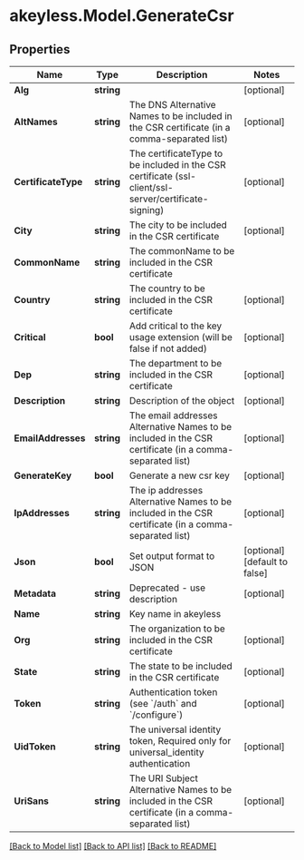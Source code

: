 # akeyless.Model.GenerateCsr

## Properties

Name | Type | Description | Notes
------------ | ------------- | ------------- | -------------
**Alg** | **string** |  | [optional] 
**AltNames** | **string** | The DNS Alternative Names to be included in the CSR certificate (in a comma-separated list) | [optional] 
**CertificateType** | **string** | The certificateType to be included in the CSR certificate (ssl-client/ssl-server/certificate-signing) | [optional] 
**City** | **string** | The city to be included in the CSR certificate | [optional] 
**CommonName** | **string** | The commonName to be included in the CSR certificate | 
**Country** | **string** | The country to be included in the CSR certificate | [optional] 
**Critical** | **bool** | Add critical to the key usage extension (will be false if not added) | [optional] 
**Dep** | **string** | The department to be included in the CSR certificate | [optional] 
**Description** | **string** | Description of the object | [optional] 
**EmailAddresses** | **string** | The email addresses Alternative Names to be included in the CSR certificate (in a comma-separated list) | [optional] 
**GenerateKey** | **bool** | Generate a new csr key | [optional] 
**IpAddresses** | **string** | The ip addresses Alternative Names to be included in the CSR certificate (in a comma-separated list) | [optional] 
**Json** | **bool** | Set output format to JSON | [optional] [default to false]
**Metadata** | **string** | Deprecated - use description | [optional] 
**Name** | **string** | Key name in akeyless | 
**Org** | **string** | The organization to be included in the CSR certificate | [optional] 
**State** | **string** | The state to be included in the CSR certificate | [optional] 
**Token** | **string** | Authentication token (see &#x60;/auth&#x60; and &#x60;/configure&#x60;) | [optional] 
**UidToken** | **string** | The universal identity token, Required only for universal_identity authentication | [optional] 
**UriSans** | **string** | The URI Subject Alternative Names to be included in the CSR certificate (in a comma-separated list) | [optional] 

[[Back to Model list]](../README.md#documentation-for-models) [[Back to API list]](../README.md#documentation-for-api-endpoints) [[Back to README]](../README.md)

